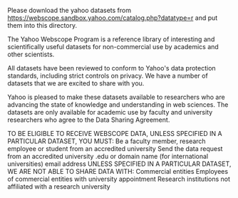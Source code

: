Please download the yahoo datasets from https://webscope.sandbox.yahoo.com/catalog.php?datatype=r and put them into this directory.


The Yahoo Webscope Program is a reference library of interesting and scientifically useful datasets for non-commercial use by academics and other scientists.

All datasets have been reviewed to conform to Yahoo's data protection standards, including strict controls on privacy. We have a number of datasets that we are excited to share with you.

Yahoo is pleased to make these datasets available to researchers who are advancing the state of knowledge and understanding in web sciences. The datasets are only available for academic use by faculty and university researchers who agree to the Data Sharing Agreement.



TO BE ELIGIBLE TO RECEIVE WEBSCOPE DATA, UNLESS SPECIFIED IN A PARTICULAR DATASET, YOU MUST:
Be a faculty member, research employee or student from an accredited university
Send the data request from an accredited university .edu or domain name (for international universities) email address
UNLESS SPECIFIED IN A PARTICULAR DATASET, WE ARE NOT ABLE TO SHARE DATA WITH:
Commercial entities
Employees of commercial entities with university appointment
Research institutions not affiliated with a research university
